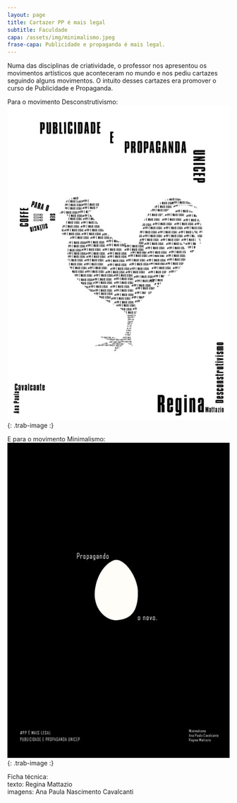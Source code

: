 ```yaml
---
layout: page
title: Cartazer PP é mais legal
subtitle: Faculdade
capa: /assets/img/minimalismo.jpeg
frase-capa: Publicidade e propaganda é mais legal.
---
```



Numa das disciplinas de criatividade, o professor nos apresentou os movimentos artísticos que aconteceram no mundo e nos pediu cartazes seguindo alguns movimentos. O intuito desses cartazes era promover o curso de Publicidade e Propaganda.

Para o movimento Desconstrutivismo:  
![Desconstrutivismo](/assets/img/descontrutivismo.jpeg){: .trab-image :}

E para o movimento Minimalismo:  
![Minimalismo](assets/img/minimalismo.jpeg){: .trab-image :}

Ficha técnica:  
texto: Regina Mattazio  
imagens: Ana Paula Nascimento Cavalcanti

